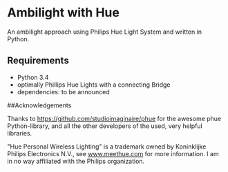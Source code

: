 Ambilight with Hue
==================

An ambilight approach using Philips Hue Light System and written in Python.

## Requirements

* Python 3.4
* optimally Phillips Hue Lights with a connecting Bridge
* dependencies: to be announced

##Acknowledgements

Thanks to https://github.com/studioimaginaire/phue for the awesome phue
Python-library, and all the other developers of the used, very helpful
libraries.


"Hue Personal Wireless Lighting" is a trademark owned by Koninklijke Philips
Electronics N.V., see www.meethue.com for more information. I am in no way
affiliated with the Philips organization.
